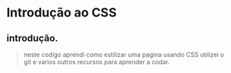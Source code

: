 # Introdução ao CSS

## introdução.

> neste codigo aprendi como estilizar uma pagina usando CSS utilizei o git e varios outros recursos para aprender a codar.



